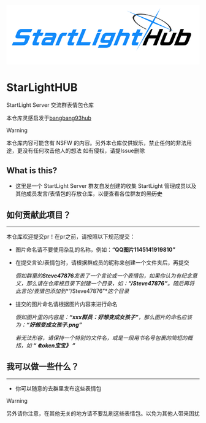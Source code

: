 ![starlighthub](./.github/starlighthub.png)

# StarLightHUB

StartLight Server 交流群表情包仓库

本仓库灵感启发于[bangbang93hub](https://github.com/Mxmilu666/bangbang93HUB/tree/main?tab=readme-ov-file)

> [!WARNING]
>
> 本仓库内容可能含有 NSFW 的内容。另外本仓库仅供娱乐，禁止任何的非法用途，更没有任何攻击他人的想法
> 如有侵权，请提Issue删除

## What is this?

- 这里是一个 StartLight Server 群友自发创建的收集 StartLight 管理成员以及其他成员发言/表情包的存放仓库，以便查看各位群友的~~黑历史~~

## 如何贡献此项目？

-------

本仓库欢迎提交pr！在pr之前，请按照以下规范提交：

- 图片命名请不要使用杂乱的名称，例如：**“QQ图片1145141919810”**

- 在提交言论/表情包时，请根据群成员的昵称来创建一个文件夹后，再提交

  *假如群里的**Steve47876**发表了一个言论或一个表情包，如果你认为有纪念意义，那么请在仓库根目录下创建一个目录，如：**“/Steve47876”**。随后再将此言论/表情包添加到**“/Steve47876”**这个目录*

- 提交的图片命名请根据图片内容来进行命名

  *假如图片里的内容是：**“xxx群员：好想变成女孩子”**，那么图片的命名应该为：**“好想变成女孩子.png”***

  *若无法形容，请保持一个特别的文件名，或是一段用书名号包裹的简短的概括，如 **“ 《token宝宝》 ”***

## 我可以做一些什么？

-------

- 你可以随意的去群里发布这些表情包

> [!WARNING]
>
> 另外请你注意，在其他无关的地方请不要乱刷这些表情包。以免为其他人带来困扰
